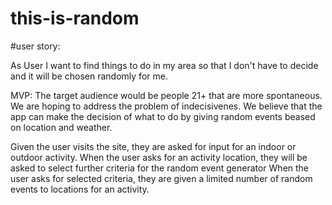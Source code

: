 # this-is-random

#user story:

As User I want to find things to do in my area so that I don't have to decide and it will be chosen randomly for me.

MVP:
The target audience would be people 21+ that are more spontaneous.
We are hoping to address the problem of indecisivenes.
We believe that the app can make the decision of what to do by giving random events beased on location and weather.

Given the user visits the site, they are asked for input for an indoor or outdoor activity.
When the user asks for an activity location, they will be asked to select further criteria for the random event generator
When the user asks for selected criteria, they are given a limited number of random events to locations for an activity.
